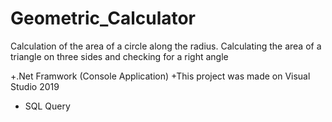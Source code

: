 # Geometric_Calculator
Calculation of the area of ​​a circle along the radius. Calculating the area of ​​a triangle on three sides and checking for a right angle

+.Net Framwork (Console Application)
+This project was made on Visual Studio 2019
+ SQL Query
